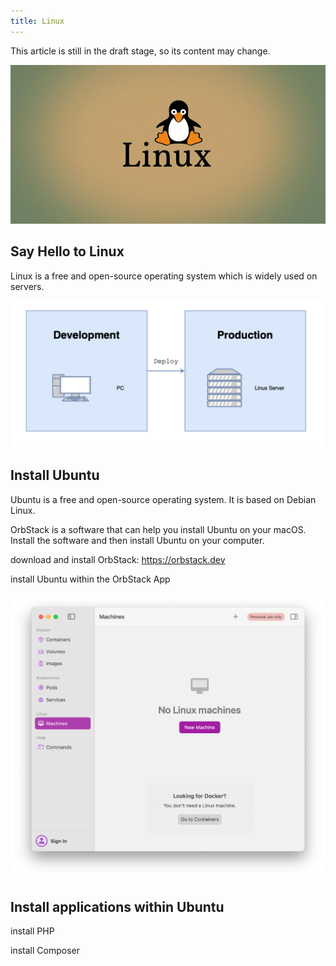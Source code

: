 ```yaml
---
title: Linux
---
```


This article is still in the draft stage, so its content may change.

![](./images/14-Linux_1.jpeg)

## Say Hello to Linux

Linux is a free and open-source operating system which is widely used on servers.

![](./images/14-Linux_2.png)

## Install Ubuntu

Ubuntu is a free and open-source operating system. It is based on Debian Linux.

OrbStack is a software that can help you install Ubuntu on your macOS. Install the software and then install Ubuntu on your computer.

download and install OrbStack: https://orbstack.dev

install Ubuntu within the OrbStack App

![](./images/14-Linux_3.png)

## Install applications within Ubuntu

install PHP

install Composer
